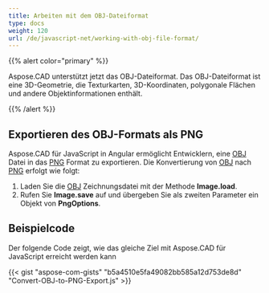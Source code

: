 ```yaml
---
title: Arbeiten mit dem OBJ-Dateiformat
type: docs
weight: 120
url: /de/javascript-net/working-with-obj-file-format/
---
```


{{% alert color="primary" %}}

Aspose.CAD unterstützt jetzt das OBJ-Dateiformat. Das OBJ-Dateiformat ist eine 3D-Geometrie, die Texturkarten, 3D-Koordinaten, polygonale Flächen und andere Objektinformationen enthält.

{{% /alert %}}

## **Exportieren des OBJ-Formats als PNG**

Aspose.CAD für JavaScript in Angular ermöglicht Entwicklern, eine [OBJ](https://docs.fileformat.com/3d/obj/) Datei in das [PNG](https://docs.fileformat.com/image/png/) Format zu exportieren.
Die Konvertierung von [OBJ](https://docs.fileformat.com/3d/obj/) nach [PNG](https://docs.fileformat.com/image/png/) erfolgt wie folgt:

1. Laden Sie die [OBJ](https://docs.fileformat.com/3d/obj/) Zeichnungsdatei mit der Methode **Image.load**.
2. Rufen Sie **Image.save** auf und übergeben Sie als zweiten Parameter ein Objekt von **PngOptions**.

## Beispielcode

Der folgende Code zeigt, wie das gleiche Ziel mit Aspose.CAD für JavaScript erreicht werden kann

{{< gist "aspose-com-gists" "b5a4510e5fa49082bb585a12d753de8d" "Convert-OBJ-to-PNG-Export.js" >}}
